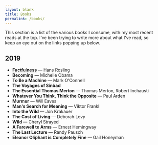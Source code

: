 ```yaml
---
layout: blank
title: Books
permalink: /books/
---
```


This section is a list of the various books I consume, with my most recent reads at the top. I've been trying to write more about what I've read, so keep an eye out on the links popping up below. 

## 2019

+ [**Factfulness**](/books/2019-09-26-factfulness) — Hans Rosling
+ **Becoming** — Michelle Obama
+ **To Be a Machine** — Mark O'Connell
+ **The Voyages of Sinbad**
+ **The Essential Thomas Merton** — Thomas Merton, Robert Inchausti
+ **Whatever You Think, Think the Opposite** — Paul Arden
+ **Murmur** — Will Eaves
+ **Man's Search for Meaning** — Viktor Frankl
+ **Into the Wild** — Jon Krakauer
+ **The Cost of Living** — Deborah Levy
+ **Wild** — Cheryl Strayed
+ **A Farewell to Arms** — Ernest Hemingway
+ **The Last Lecture** — Randy Pausch
+ **Eleanor Oliphant is Completely Fine** — Gail Honeyman